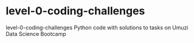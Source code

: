 # level-0-coding-challenges
level-0-coding-challenges
Python code with solutions to tasks on Umuzi Data Science Bootcamp
